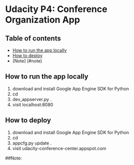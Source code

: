 # Udacity P4: Conference Organization App

## Table of contents

- [How to run the app locally](#how-to-run-the-app-locally)
- [How to deploy](#how-to-deploy)
- [Note] (#note)

## How to run the app locally  
1. download and install Google App Engine SDK for Python
2. cd 
3. dev_appserver.py .
4. visit localhost:8080

## How to deploy 
1. download and install Google App Engine SDK for Python
2. cd 
3. appcfg.py update .
4. visit udacity-conference-center.appspot.com

##Note:

